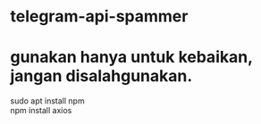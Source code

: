 # telegram-api-spammer
gunakan hanya untuk kebaikan, jangan disalahgunakan.
========
sudo apt install npm  
npm install axios
